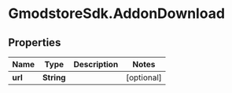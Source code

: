 # GmodstoreSdk.AddonDownload

## Properties

Name | Type | Description | Notes
------------ | ------------- | ------------- | -------------
**url** | **String** |  | [optional] 


